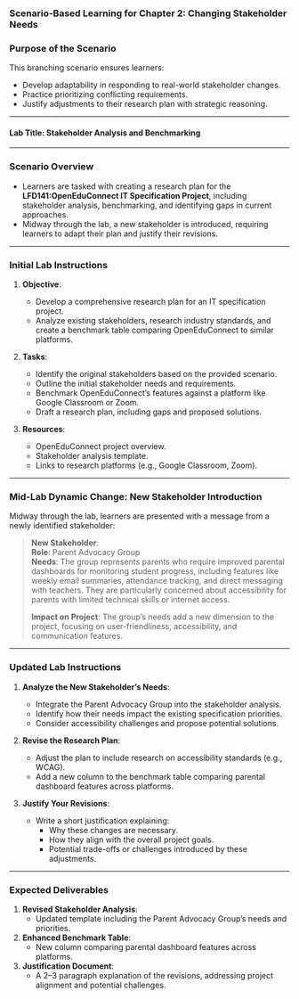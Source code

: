 ### Scenario-Based Learning for Chapter 2: Changing Stakeholder Needs

### **Purpose of the Scenario**
This branching scenario ensures learners:
- Develop adaptability in responding to real-world stakeholder changes.
- Practice prioritizing conflicting requirements.
- Justify adjustments to their research plan with strategic reasoning.

---

#### **Lab Title**: Stakeholder Analysis and Benchmarking

---

### **Scenario Overview**
* Learners are tasked with creating a research plan for the **LFD141:OpenEduConnect IT Specification Project**, including stakeholder analysis, benchmarking, and identifying gaps in current approaches.
* Midway through the lab, a new stakeholder is introduced, requiring learners to adapt their plan and justify their revisions.

---

### **Initial Lab Instructions**
1. **Objective**:
   - Develop a comprehensive research plan for an IT specification project.
   - Analyze existing stakeholders, research industry standards, and create a benchmark table comparing OpenEduConnect to similar platforms.

2. **Tasks**:
   - Identify the original stakeholders based on the provided scenario.
   - Outline the initial stakeholder needs and requirements.
   - Benchmark OpenEduConnect’s features against a platform like Google Classroom or Zoom.
   - Draft a research plan, including gaps and proposed solutions.

3. **Resources**:
   - OpenEduConnect project overview.
   - Stakeholder analysis template.
   - Links to research platforms (e.g., Google Classroom, Zoom).

---

### **Mid-Lab Dynamic Change: New Stakeholder Introduction**
Midway through the lab, learners are presented with a message from a newly identified stakeholder:

> **New Stakeholder**:  
> **Role**: Parent Advocacy Group  
> **Needs**: The group represents parents who require improved parental dashboards for monitoring student progress, including features like weekly email summaries, attendance tracking, and direct messaging with teachers. They are particularly concerned about accessibility for parents with limited technical skills or internet access.
>
> **Impact on Project**: The group’s needs add a new dimension to the project, focusing on user-friendliness, accessibility, and communication features.

---

### **Updated Lab Instructions**
1. **Analyze the New Stakeholder’s Needs**:
   - Integrate the Parent Advocacy Group into the stakeholder analysis.
   - Identify how their needs impact the existing specification priorities.
   - Consider accessibility challenges and propose potential solutions.

2. **Revise the Research Plan**:
   - Adjust the plan to include research on accessibility standards (e.g., WCAG).
   - Add a new column to the benchmark table comparing parental dashboard features across platforms.

3. **Justify Your Revisions**:
   - Write a short justification explaining:
     - Why these changes are necessary.
     - How they align with the overall project goals.
     - Potential trade-offs or challenges introduced by these adjustments.

---

### **Expected Deliverables**
1. **Revised Stakeholder Analysis**:
   - Updated template including the Parent Advocacy Group’s needs and priorities.
2. **Enhanced Benchmark Table**:
   - New column comparing parental dashboard features across platforms.
3. **Justification Document**:
   - A 2–3 paragraph explanation of the revisions, addressing project alignment and potential challenges.
